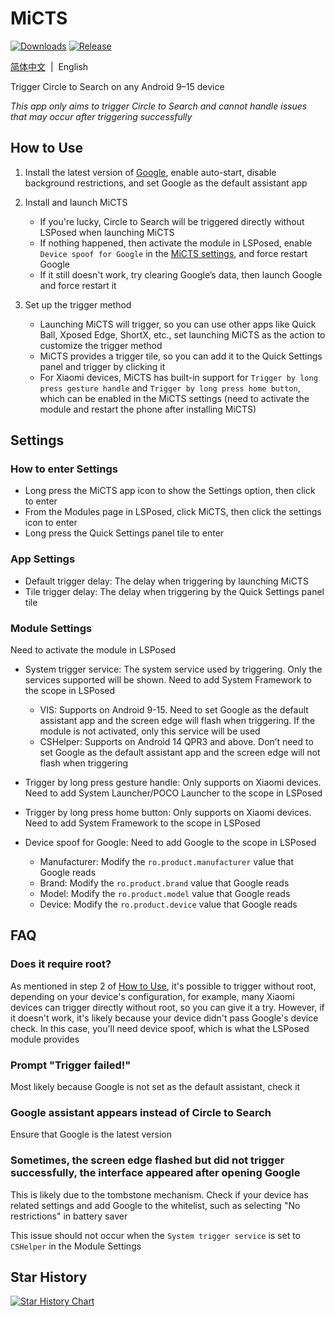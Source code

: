 # MiCTS

[![Downloads](https://img.shields.io/github/downloads/parallelcc/MiCTS/total)](https://github.com/parallelcc/MiCTS/releases) [![Release](https://img.shields.io/github/v/release/parallelcc/MiCTS)](https://github.com/parallelcc/MiCTS/releases/latest)

[简体中文](/README.md)&nbsp;&nbsp;|&nbsp;&nbsp;English

Trigger Circle to Search on any Android 9–15 device

*This app only aims to trigger Circle to Search and cannot handle issues that may occur after triggering successfully*

## How to Use

1. Install the latest version of [Google](https://play.google.com/store/apps/details?id=com.google.android.googlequicksearchbox), enable auto-start, disable background restrictions, and set Google as the default assistant app


2. Install and launch MiCTS
   - If you're lucky, Circle to Search will be triggered directly without LSPosed when launching MiCTS
   - If nothing happened, then activate the module in LSPosed, enable `Device spoof for Google` in the [MiCTS settings](#how-to-enter-settings), and force restart Google
   - If it still doesn't work, try clearing Google’s data, then launch Google and force restart it


3. Set up the trigger method
   - Launching MiCTS will trigger, so you can use other apps like Quick Ball, Xposed Edge, ShortX, etc., set launching MiCTS as the action to customize the trigger method
   - MiCTS provides a trigger tile, so you can add it to the Quick Settings panel and trigger by clicking it
   - For Xiaomi devices, MiCTS has built-in support for `Trigger by long press gesture handle` and `Trigger by long press home button`, which can be enabled in the MiCTS settings (need to activate the module and restart the phone after installing MiCTS)

## Settings

### How to enter Settings
- Long press the MiCTS app icon to show the Settings option, then click to enter
- From the Modules page in LSPosed, click MiCTS, then click the settings icon to enter
- Long press the Quick Settings panel tile to enter

### App Settings
- Default trigger delay: The delay when triggering by launching MiCTS
- Tile trigger delay: The delay when triggering by the Quick Settings panel tile

### Module Settings
Need to activate the module in LSPosed
- System trigger service: The system service used by triggering. Only the services supported will be shown. Need to add System Framework to the scope in LSPosed
   - VIS: Supports on Android 9-15. Need to set Google as the default assistant app and the screen edge will flash when triggering. If the module is not activated, only this service will be used
   - CSHelper: Supports on Android 14 QPR3 and above. Don’t need to set Google as the default assistant app and the screen edge will not flash when triggering


- Trigger by long press gesture handle: Only supports on Xiaomi devices. Need to add System Launcher/POCO Launcher to the scope in LSPosed


- Trigger by long press home button: Only supports on Xiaomi devices. Need to add System Framework to the scope in LSPosed


- Device spoof for Google: Need to add Google to the scope in LSPosed
   - Manufacturer: Modify the `ro.product.manufacturer` value that Google reads
   - Brand: Modify the `ro.product.brand` value that Google reads
   - Model: Modify the `ro.product.model` value that Google reads
   - Device: Modify the `ro.product.device` value that Google reads

## FAQ

### Does it require root?

As mentioned in step 2 of [How to Use](#How-to-Use), it's possible to trigger without root, depending on your device's configuration, for example, many Xiaomi devices can trigger directly without root, so you can give it a try. However, if it doesn't work, it's likely because your device didn't pass Google's device check. In this case, you'll need device spoof, which is what the LSPosed module provides

### Prompt "Trigger failed!"

Most likely because Google is not set as the default assistant, check it

### Google assistant appears instead of Circle to Search

Ensure that Google is the latest version

### Sometimes, the screen edge flashed but did not trigger successfully, the interface appeared after opening Google

This is likely due to the tombstone mechanism. Check if your device has related settings and add Google to the whitelist, such as selecting "No restrictions" in battery saver

This issue should not occur when the `System trigger service` is set to `CSHelper` in the Module Settings

## Star History

<a href="https://star-history.com/#parallelcc/micts&Date">
 <picture>
   <source media="(prefers-color-scheme: dark)" srcset="https://api.star-history.com/svg?repos=parallelcc/micts&type=Date&theme=dark" />
   <source media="(prefers-color-scheme: light)" srcset="https://api.star-history.com/svg?repos=parallelcc/micts&type=Date" />
   <img alt="Star History Chart" src="https://api.star-history.com/svg?repos=parallelcc/micts&type=Date" />
 </picture>
</a>
